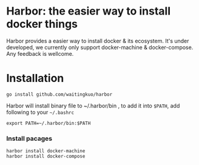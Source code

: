 Harbor: the easier way to install docker things
===============================================

Harbor provides a easier way to install docker & its ecosystem. It's under developed, we currently only support docker-machine & docker-compose. Any feedback is wellcome.


# Installation

    go install github.com/waitingkuo/harbor
    
Harbor will install binary file to ~/.harbor/bin , to add it into `$PATH`, add following to your `~/.bashrc`

    export PATH=~/.harbor/bin:$PATH

### Install pacages

    harbor install docker-machine
    harbor install docker-compose

    
